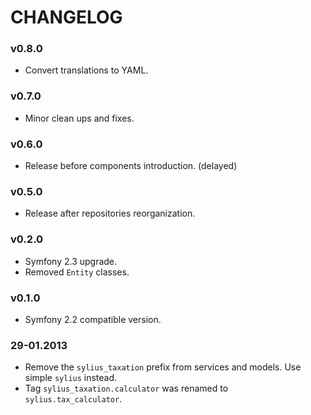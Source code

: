 CHANGELOG
=========

### v0.8.0

* Convert translations to YAML.

### v0.7.0

* Minor clean ups and fixes.

### v0.6.0

* Release before components introduction. (delayed)

### v0.5.0

* Release after repositories reorganization.

### v0.2.0

* Symfony 2.3 upgrade.
* Removed `Entity` classes.

### v0.1.0

* Symfony 2.2 compatible version.

### 29-01.2013

* Remove the ``sylius_taxation`` prefix from services and models.
  Use simple ``sylius`` instead.
* Tag ``sylius_taxation.calculator`` was renamed to ``sylius.tax_calculator``.
